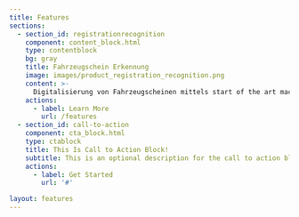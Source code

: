 ```yaml
---
title: Features
sections:
  - section_id: registrationrecognition
    component: content_block.html
    type: contentblock
    bg: gray
    title: Fahrzeugschein Erkennung
    image: images/product_registration_recognition.png
    content: >-
      Digitalisierung von Fahrzeugscheinen mittels start of the art machine learning object detection und optical character recognition (OCR). Zur automatisierten Anlage von Kunden und Versicherungsfällen.
    actions:
      - label: Learn More
        url: /features
  - section_id: call-to-action
    component: cta_block.html
    type: ctablock
    title: This Is Call to Action Block!
    subtitle: This is an optional description for the call to action block.
    actions:
      - label: Get Started
        url: '#'

layout: features
---
```

